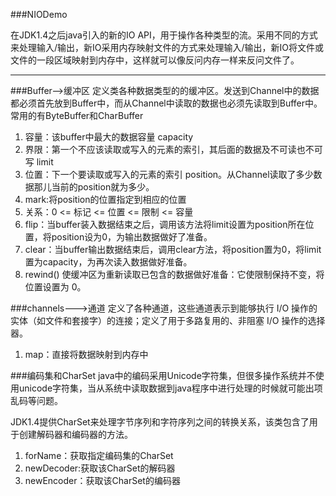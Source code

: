 ###NIODemo

在JDK1.4之后java引入的新的IO API，用于操作各种类型的流。采用不同的方式来处理输入/输出，新IO采用内存映射文件的方式来处理输入/输出，新IO将文件或文件的一段区域映射到内存中，这样就可以像反问内存一样来反问文件了。

----
###Buffer-->缓冲区
定义类各种数据类型的的缓冲区。发送到Channel中的数据都必须首先放到Buffer中，而从Channel中读取的数据也必须先读取到Buffer中。常用的有ByteBuffer和CharBuffer

1. 容量：该buffer中最大的数据容量 capacity
2. 界限：第一个不应该读取或写入的元素的索引，其后面的数据及不可读也不可写 limit
3. 位置：下一个要读取或写入的元素的索引 position。从Channel读取了多少数据那儿当前的position就为多少。
4. mark:将position的位置指定到相应的位置
5. 关系：0 <= 标记 <= 位置 <= 限制 <= 容量 
6. flip：当buffer装入数据结束之后，调用该方法将limit设置为position所在位置，将position设为0，为输出数据做好了准备。
7. clear：当buffer输出数据结束后，调用clear方法，将position置为0，将limit置为capacity，为再次读入数据做好准备。
8. rewind() 使缓冲区为重新读取已包含的数据做好准备：它使限制保持不变，将位置设置为 0。

###channels--->通道
定义了各种通道，这些通道表示到能够执行 I/O 操作的实体（如文件和套接字）的连接；定义了用于多路复用的、非阻塞 I/O 操作的选择器。

1. map：直接将数据映射到内存中

###编码集和CharSet
java中的编码采用Unicode字符集，但很多操作系统并不使用unicode字符集，当从系统中读取数据到java程序中进行处理的时候就可能出项乱码等问题。<br>

JDK1.4提供CharSet来处理字节序列和字符序列之间的转换关系，该类包含了用于创建解码器和编码器的方法。

1. forName：获取指定编码集的CharSet
2. newDecoder:获取该CharSet的解码器
3. newEncoder：获取该CharSet的编码器

